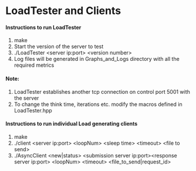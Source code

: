 # LoadTester and Clients

#### Instructions to run LoadTester
1. make
2. Start the version of the server to test
3. ./LoadTester \<server ip:port\> \<version number\>
4. Log files will be generated in Graphs_and_Logs directory with all the required metrics


#### Note: 
1. LoadTester establishes another tcp connection on control port 5001 with the server
2. To change the think time, iterations etc. modify the macros defined in LoadTester.hpp


#### Instructions to run individual Load generating clients
1. make
2. ./client \<server ip:port\> \<loopNum\> \<sleep time\> \<timeout\>  \<file to send\>
3. ./AsyncClient \<new|status\> \<submission server ip:port\>\<response server ip:port\>  \<loopNum\> \<timeout\>  \<file_to_send|request_id\>